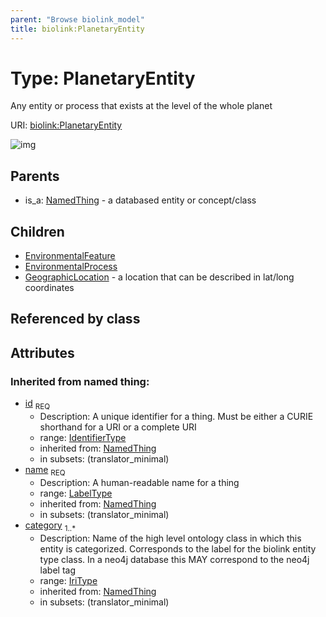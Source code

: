 ```yaml
---
parent: "Browse biolink_model"
title: biolink:PlanetaryEntity
---
```


# Type: PlanetaryEntity


Any entity or process that exists at the level of the whole planet

URI: [biolink:PlanetaryEntity](https://w3id.org/biolink/vocab/PlanetaryEntity)

![img](http://yuml.me/diagram/nofunky;dir:TB/class/\[PlanetaryEntity&#124;id(i):identifier_type;name(i):label_type;category(i):iri_type%20%2B]^-\[GeographicLocation],%20\[PlanetaryEntity]^-\[EnvironmentalProcess],%20\[PlanetaryEntity]^-\[EnvironmentalFeature],%20\[NamedThing]^-\[PlanetaryEntity])

## Parents

 *  is_a: [NamedThing](NamedThing.md) - a databased entity or concept/class

## Children

 * [EnvironmentalFeature](EnvironmentalFeature.md)
 * [EnvironmentalProcess](EnvironmentalProcess.md)
 * [GeographicLocation](GeographicLocation.md) - a location that can be described in lat/long coordinates

## Referenced by class


## Attributes


### Inherited from named thing:

 * [id](id.md)  <sub>REQ</sub>
    * Description: A unique identifier for a thing. Must be either a CURIE shorthand for a URI or a complete URI
    * range: [IdentifierType](types/IdentifierType.md)
    * inherited from: [NamedThing](NamedThing.md)
    * in subsets: (translator_minimal)
 * [name](name.md)  <sub>REQ</sub>
    * Description: A human-readable name for a thing
    * range: [LabelType](types/LabelType.md)
    * inherited from: [NamedThing](NamedThing.md)
    * in subsets: (translator_minimal)
 * [category](category.md)  <sub>1..*</sub>
    * Description: Name of the high level ontology class in which this entity is categorized. Corresponds to the label for the biolink entity type class. In a neo4j database this MAY correspond to the neo4j label tag
    * range: [IriType](types/IriType.md)
    * inherited from: [NamedThing](NamedThing.md)
    * in subsets: (translator_minimal)
